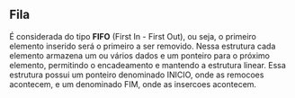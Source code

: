 ## Fila 

É considerada do tipo **FIFO** (First In - First Out), ou seja, o primeiro elemento inserido será o primeiro a ser removido. Nessa estrutura cada elemento armazena um ou vários dados e um ponteiro para o próximo elemento, permitindo o encadeamento e mantendo a estrutura linear. Essa estrutura possui um ponteiro denominado INICIO, onde as remocoes acontecem, e um denominado FIM, onde as insercoes acontecem.